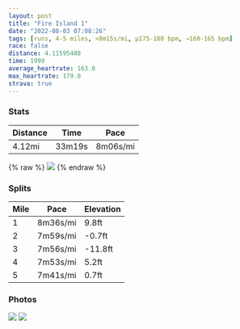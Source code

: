 ```yaml
---
layout: post
title: "Fire Island 1"
date: "2022-08-03 07:08:26"
tags: [runs, 4-5 miles, <8m15s/mi, μ175-180 bpm, →160-165 bpm]
race: false
distance: 4.11595488
time: 1999
average_heartrate: 163.0
max_heartrate: 179.0
strava: true
---
```


### Stats

| Distance | Time | Pace |
|----------|------|------|
|4.12mi|33m19s|8m06s/mi|

{% raw %}
<img src='https://maps.googleapis.com/maps/api/staticmap?maptype=roadmap&path=enc:aabwFr{n}Ll@SFKBMCYOk@Gi@BUhF{Bx@g@@OIe@KoASkAI_@WkBMc@Ku@Ww@S}@K_A]kB_@mGWmB?ODI|@a@\SBE?Ma@mBa@aCi@gCGMEi@_@_CGg@Ka@Ca@[aBOm@OiA]qAy@gFMa@Cg@]yAa@uBOa@g@iDe@iCWaAQ}@Mu@?ODC?Hs@d@oEfBYTARl@dBFDNC~Ay@n@UrAs@\CJZ\`BGXKLIDwD~A_@T?FJ`@Rf@HRXZdEkBNEJB@DFRJn@Rv@r@~EfAdFV~Af@nBXvBNn@TpBZpAFh@t@rCVxA@p@Pj@B\CD]\_@Tc@RCDTzAD|AJpABr@Cf@VjBVp@Ht@p@bDHZVzARn@r@`EDv@b@jBCJQNgCjAeC|@MJEHD\Lt@ZrA`@zCPl@nA`HT|@Lr@N\t@`FPn@Fh@?t@PnALZFK?KGk@m@mBGc@u@cDKs@UgA[}BoA{GsAmGUgBEiAQoABEJGtB}@lB}@f@SPATp@Fb@Fp@ITyAn@yBt@[N_@HSCAGIi@Oq@Ae@p@Yf@MjAi@nBu@PCL`@Rf@Jx@CRo@ReBr@o@N_A`@s@TuB|@oA`@a@Te@Ry@VFKZSb@KjAg@t@Wn@[&key=AIzaSyC1MId7bFpkLXNAaYhBSTb8jLyiSqzbDtM&size=800x800&markers=color:yellow|label:S|40.64801,-73.15402&markers=color:green|label:F|40.64806,-73.15399000000004'>
{% endraw %}

### Splits

| Mile | Pace | Elevation |
|------|------|-----------|
|1|8m36s/mi|9.8ft|
|2|7m59s/mi|-0.7ft|
|3|7m56s/mi|-11.8ft|
|4|7m53s/mi|5.2ft|
|5|7m41s/mi|0.7ft|

### Photos
<img src='https://dgtzuqphqg23d.cloudfront.net/urg7fvrzQ0AilKf9RW4xaQ_xrBVYJks3AxY_ev2n1Mg-616x768.jpg'>

<img src='https://dgtzuqphqg23d.cloudfront.net/ou5B8jRRJdf_TXDAzy1ChbZ9YZQOAff1n76oKNGKJrQ-614x768.jpg'>
